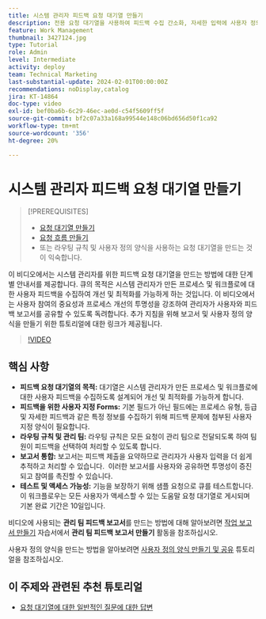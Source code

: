 ```yaml
---
title: 시스템 관리자 피드백 요청 대기열 만들기
description: 전용 요청 대기열을 사용하여 피드백 수집 간소화, 자세한 입력에 사용자 정의 양식 활용, 관리 팀에 직접 제출하기 위한 라우팅 규칙, 조치 가능한 통찰력을 위한 보고서 통합 및 기본 10일 완료 기간으로 액세스 가능한 도움말 요청 대기열 게시.
feature: Work Management
thumbnail: 3427124.jpg
type: Tutorial
role: Admin
level: Intermediate
activity: deploy
team: Technical Marketing
last-substantial-update: 2024-02-01T00:00:00Z
recommendations: noDisplay,catalog
jira: KT-14864
doc-type: video
exl-id: bef0ba6b-6c29-46ec-ae0d-c54f5609ff5f
source-git-commit: bf2c07a33a168a99544e148c06bd656d50f1ca92
workflow-type: tm+mt
source-wordcount: '356'
ht-degree: 20%

---
```


# 시스템 관리자 피드백 요청 대기열 만들기

>[!PREREQUISITES]
>
>* [요청 대기열 만들기](https://experienceleague.adobe.com/docs/workfront-learn/tutorials-workfront/manage-work/request-queues/create-a-request-queue.html)
>* [요청 흐름 만들기](https://experienceleague.adobe.com/docs/workfront-learn/tutorials-workfront/manage-work/request-queues/create-a-request-flow.html)
>* 또는 라우팅 규칙 및 사용자 정의 양식을 사용하는 요청 대기열을 만드는 것이 익숙합니다.

이 비디오에서는 시스템 관리자를 위한 피드백 요청 대기열을 만드는 방법에 대한 단계별 안내서를 제공합니다.
&#x200B;큐의 목적은 시스템 관리자가 만든 프로세스 및 워크플로에 대한 사용자 피드백을 수집하여 개선 및 최적화를 가능하게 하는 것입니다.
이 비디오에서는 사용자 참여의 중요성과 프로세스 개선의 투명성을 강조하여 관리자가 사용자와 피드백 보고서를 공유할 수 있도록 독려합니다.
&#x200B;추가 지침을 위해 보고서 및 사용자 정의 양식을 만들기 위한 튜토리얼에 대한 링크가 제공됩니다.


>[!VIDEO](https://video.tv.adobe.com/v/3427124/?quality=12&learn=on)

## 핵심 사항

* **피드백 요청 대기열의 목적:** 대기열은 시스템 관리자가 만든 프로세스 및 워크플로에 대한 사용자 피드백을 수집하도록 설계되어 개선 및 최적화를 가능하게 합니다&#x200B;.
* **피드백을 위한 사용자 지정 Forms:** 기본 필드가 아닌 필드에는 프로세스 유형, 등급 및 자세한 피드백과 같은 특정 정보를 수집하기 위해 피드백 문제에 첨부된 사용자 지정 양식이 필요합니다.
* **라우팅 규칙 및 관리 팀:** 라우팅 규칙은 모든 요청이 관리 팀으로 전달되도록 하여 팀원이 피드백을 선택하여 처리할 수 있도록 합니다.
* **보고서 통합:** 보고서는 피드백 제출을 요약하므로 관리자가 사용자 입력을 더 쉽게 추적하고 처리할 수 있습니다. &#x200B; 이러한 보고서를 사용자와 공유하면 투명성이 증진되고 참여를 촉진할 수 있습니다.
* **테스트 및 액세스 가능성:** 기능을 보장하기 위해 샘플 요청으로 큐를 테스트합니다. 이 워크플로우는 모든 사용자가 액세스할 수 있는 도움말 요청 대기열로 게시되며 기본 완료 기간은 10일입니다.


비디오에 사용되는 **관리 팀 피드백 보고서**&#x200B;를 만드는 방법에 대해 알아보려면 [작업 보고서 만들기](https://experienceleague.adobe.com/en/docs/workfront-learn/tutorials-workfront/reporting/basic-reporting/create-a-task-report#activity-2-create-an-admin-team-feedback-report) 자습서에서 **관리 팀 피드백 보고서 만들기** 활동을 참조하십시오.

사용자 정의 양식을 만드는 방법을 알아보려면 [사용자 정의 양식 만들기 및 공유](https://experienceleague.adobe.com/docs/workfront-learn/tutorials-workfront/custom-data/custom-forms/custom-forms-creating-and-sharing-a-custom-form.html) 튜토리얼을 참조하십시오.

## 이 주제와 관련된 추천 튜토리얼

* [요청 대기열에 대한 일반적인 질문에 대한 답변](/help/manage-work/request-queues/request-queue-faq.md)
